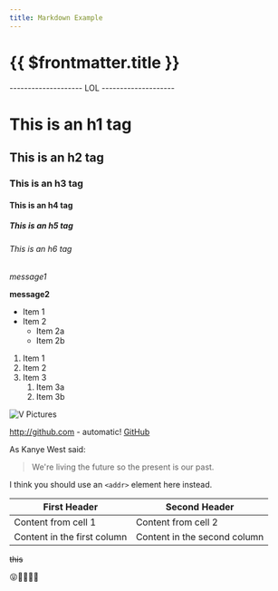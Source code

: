 ```yaml
---
title: Markdown Example
---
```


# {{ $frontmatter.title }}

-------------------- LOL --------------------


  # This is an h1 tag
  ## This is an h2 tag
  ### This is an h3 tag
  #### This is an h4 tag
  ##### This is an h5 tag
  ###### This is an h6 tag


*message1* 

 **message2** 


* Item 1
* Item 2
  * Item 2a
  * Item 2b


1. Item 1
2. Item 2
3. Item 3
   1. Item 3a
   2. Item 3b


![V Pictures](/logo/vuetom-logo.png)


http://github.com - automatic! [GitHub](http://github.com)


As Kanye West said:
> We're living the future so the present is our past.


I think you should use an `<addr>` element here instead.


| First Header                | Second Header                |
| --------------------------- | ---------------------------- |
| Content from cell 1         | Content from cell 2          |
| Content in the first column | Content in the second column |


~~this~~


😝🌟🐫✨🚶 
